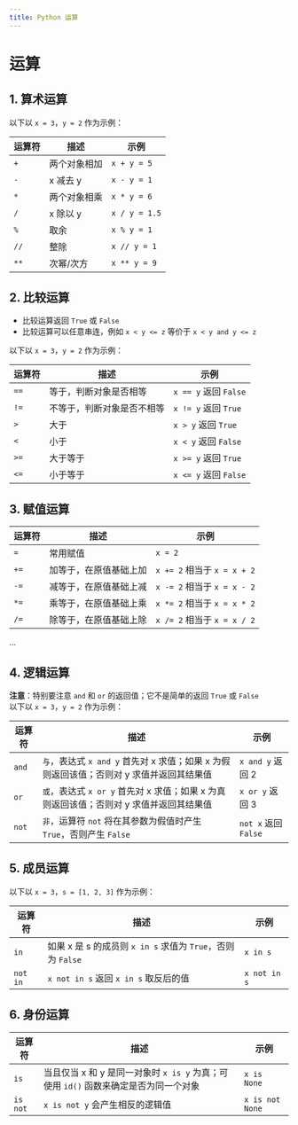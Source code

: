 ```yaml
---
title: Python 运算
---
```


# 运算

## 1. 算术运算
以下以 `x = 3`，`y = 2` 作为示例：

运算符 | 描述 | 示例
--- | --- | ---
`+` | 两个对象相加 | `x + y = 5`
`-` | x 减去 y | `x - y = 1`
`*` | 两个对象相乘 | `x * y = 6`
`/` | x 除以 y | `x / y = 1.5`
`%` | 取余 | `x % y = 1`
`//` | 整除 | `x // y = 1`
`**` | 次幂/次方 | `x ** y = 9`

## 2. 比较运算
- 比较运算返回 `True` 或 `False`
- 比较运算可以任意串连，例如 `x < y <= z` 等价于 `x < y and y <= z`

以下以 `x = 3`，`y = 2` 作为示例：

运算符 | 描述 | 示例
--- | --- | ---
`==` | 等于，判断对象是否相等 | `x == y` 返回 `False`
`!=` | 不等于，判断对象是否不相等 | `x != y` 返回 `True`
`>` | 大于 | `x > y` 返回 `True`
`<` | 小于 | `x < y` 返回 `False`
`>=` | 大于等于 | `x >= y` 返回 `True`
`<=` | 小于等于 | `x <= y` 返回 `False`

## 3. 赋值运算

运算符 | 描述 | 示例
--- | --- | ---
`=` | 常用赋值 | `x = 2`
`+=` | 加等于，在原值基础上加 | `x += 2` 相当于 `x = x + 2`
`-=` | 减等于，在原值基础上减 | `x -= 2` 相当于 `x = x - 2`
`*=` | 乘等于，在原值基础上乘 | `x *= 2` 相当于 `x = x * 2`
`/=` | 除等于，在原值基础上除 | `x /= 2` 相当于 `x = x / 2`
...

## 4. 逻辑运算
**注意**：特别要注意 `and` 和 `or` 的返回值；它不是简单的返回 `True` 或 `False`  
以下以 `x = 3`，`y = 2` 作为示例：

运算符 | 描述 | 示例
--- | --- | ---
`and` | `与`，表达式 `x and y` 首先对 x 求值；如果 x 为假则返回该值；否则对 y 求值并返回其结果值 | `x and y` 返回 2
`or` | `或`，表达式 `x or y` 首先对 x 求值；如果 x 为真则返回该值；否则对 y 求值并返回其结果值 | `x or y` 返回 3
`not` | `非`，运算符 `not` 将在其参数为假值时产生 `True`，否则产生 `False` | `not x` 返回 `False`

## 5. 成员运算
以下以 `x = 3`，`s = [1, 2, 3]` 作为示例：

运算符 | 描述 | 示例
--- | --- | ---
`in` | 如果 x 是 s 的成员则 `x in s` 求值为 `True`，否则为 `False` | `x in s`
`not in` | `x not in s` 返回 `x in s` 取反后的值 | `x not in s`

## 6. 身份运算

运算符 | 描述 | 示例
--- | --- | ---
`is` | 当且仅当 x 和 y 是同一对象时 `x is y` 为真；可使用 `id()` 函数来确定是否为同一个对象 | `x is None`
`is not` | `x is not y` 会产生相反的逻辑值 | `x is not None`

